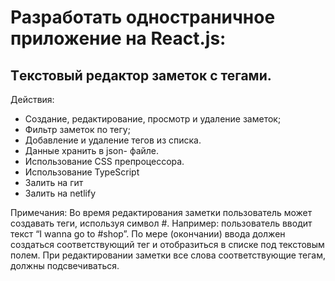 # Разработать одностраничное приложение на React.js:

## Tекстовый редактор заметок с тегами.

Действия:

- Создание, редактирование, просмотр и удаление заметок;
- Фильтр заметок по тегу;
- Добавление и удаление тегов из списка.
- Данные хранить в json- файле.
- Использование CSS препроцессора.
- Использование TypeScript
- Залить на гит
- Залить на netlify

Примечания: Во время редактирования заметки пользователь может создавать теги, используя символ #. Например: пользователь вводит текст “I wanna go to #shop”. По мере (окончании) ввода должен создаться соответствующий тег и отобразиться в списке под текстовым полем.
При редактировании заметки все слова соответствующие тегам, должны подсвечиваться.
